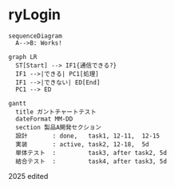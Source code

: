 # ryLogin

```mermaid
sequenceDiagram
  A-->B: Works!
```

```mermaid
graph LR
  ST[Start] --> IF1{通信できる?}
  IF1 -->|できる| PC1[処理]
  IF1 -->|できない| ED[End]
  PC1 --> ED
```

```mermaid
gantt
  title ガントチャートテスト
  dateFormat MM-DD
  section 製品A開発セクション
  設計       : done,   task1, 12-11,  12-15
  実装       : active, task2, 12-18,  5d
  単体テスト  :         task3, after task2, 5d
  結合テスト  :         task4, after task3, 5d
```

2025 edited
